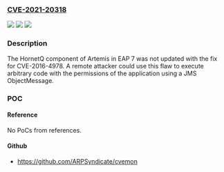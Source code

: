 ### [CVE-2021-20318](https://cve.mitre.org/cgi-bin/cvename.cgi?name=CVE-2021-20318)
![](https://img.shields.io/static/v1?label=Product&message=Artemis%20in%20EAP%207&color=blue)
![](https://img.shields.io/static/v1?label=Version&message=%3D%207.3.9.GA%2C%207.4.0.GA%20&color=brighgreen)
![](https://img.shields.io/static/v1?label=Vulnerability&message=CWE-502&color=brighgreen)

### Description

The HornetQ component of Artemis in EAP 7 was not updated with the fix for CVE-2016-4978. A remote attacker could use this flaw to execute arbitrary code with the permissions of the application using a JMS ObjectMessage.

### POC

#### Reference
No PoCs from references.

#### Github
- https://github.com/ARPSyndicate/cvemon


